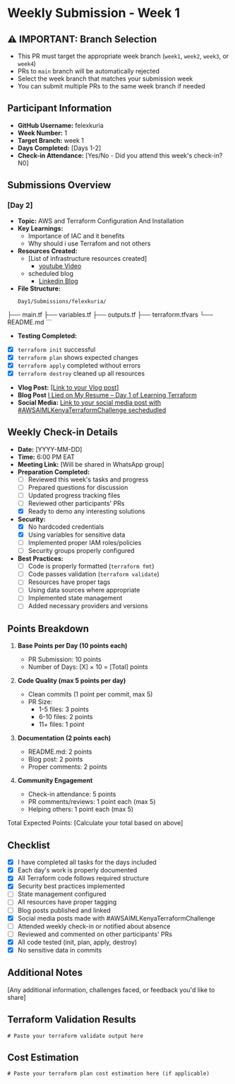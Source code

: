 # Weekly Submission - Week 1
## ⚠️ IMPORTANT: Branch Selection
- This PR must target the appropriate week branch (`week1`, `week2`, `week3`, or `week4`)
- PRs to `main` branch will be automatically rejected
- Select the week branch that matches your submission week
- You can submit multiple PRs to the same week branch if needed

## Participant Information
- **GitHub Username:** felexkuria
- **Week Number:** 1
- **Target Branch:** week 1
- **Days Completed:** [Days 1-2]
- **Check-in Attendance:** [Yes/No - Did you attend this week's check-in? N0]

## Submissions Overview

### [Day 2]
- **Topic:**  AWS and Terraform Configuration And Installation
- **Key Learnings:**
  - Importance of IAC and it benefits 
  - Why should i use Terrafom and not others
- **Resources Created:**
  - [List of infrastructure resources created]
     - [youtube Video](https://youtu.be/d6ncQJraj2s) 
  - scheduled  blog  
      - [Linkedin Blog](https://www.linkedin.com/posts/felex-kuria-45292b9b_terraformsetup-aws-devops-activity-7333416771707625472-Ac4k?utm_source=share&utm_medium=member_desktop&rcm=ACoAABVRCr4Bhfxekwjp3Vhn2uTu3BtUtkcXlTY)
- **File Structure:**
  ```
  Day1/Submissions/felexkuria/
├── main.tf
├── variables.tf
├── outputs.tf
├── terraform.tfvars
└── README.md  ```
- **Testing Completed:**
- [x] `terraform init` successful
- [x] `terraform plan` shows expected changes
- [x] `terraform apply` completed without errors
- [x] `terraform destroy` cleaned up all resources
- **Vlog Post:** [\[Link to your Vlog post\]](https://youtu.be/d6ncQJraj2s)
- **Blog Post** [I Lied on My Resume – Day 1 of Learning Terraform](https://www.linkedin.com/posts/felex-kuria-45292b9b_terraformsetup-aws-devops-activity-7333416771707625472-Ac4k?utm_source=share&utm_medium=member_desktop&rcm=ACoAABVRCr4Bhfxekwjp3Vhn2uTu3BtUtkcXlTY)
- **Social Media:** [Link to your social media post with #AWSAIMLKenyaTerraformChallenge sechedudled ](https://www.linkedin.com/posts/felex-kuria-45292b9b_terraformsetup-aws-devops-activity-7333416771707625472-Ac4k?utm_source=share&utm_medium=member_desktop&rcm=ACoAABVRCr4Bhfxekwjp3Vhn2uTu3BtUtkcXlTY)

## Weekly Check-in Details
- **Date:** [YYYY-MM-DD]
- **Time:** 6:00 PM EAT
- **Meeting Link:** [Will be shared in WhatsApp group]
- **Preparation Completed:**
  - [ ] Reviewed this week's tasks and progress
  - [ ] Prepared questions for discussion
  - [ ] Updated progress tracking files
  - [ ] Reviewed other participants' PRs
  - [x] Ready to demo any interesting solutions
- **Security:**
  - [x] No hardcoded credentials
  - [x] Using variables for sensitive data
  - [ ] Implemented proper IAM roles/policies
  - [ ] Security groups properly configured
- **Best Practices:**
  - [ ] Code is properly formatted (`terraform fmt`)
  - [ ] Code passes validation (`terraform validate`)
  - [ ] Resources have proper tags
  - [ ] Using data sources where appropriate
  - [ ] Implemented state management
  - [ ] Added necessary providers and versions

## Points Breakdown
1. **Base Points per Day (10 points each)**
   - PR Submission: 10 points
   - Number of Days: [X] × 10 = [Total] points

2. **Code Quality (max 5 points per day)**
   - Clean commits (1 point per commit, max 5)
   - PR Size:
     * 1-5 files: 3 points
     * 6-10 files: 2 points
     * 11+ files: 1 point

3. **Documentation (2 points each)**
   - README.md: 2 points
   - Blog post: 2 points
   - Proper comments: 2 points

4. **Community Engagement**
   - Check-in attendance: 5 points
   - PR comments/reviews: 1 point each (max 5)
   - Helping others: 1 point each (max 5)

Total Expected Points: [Calculate your total based on above]

## Checklist
- [x] I have completed all tasks for the days included
- [x] Each day's work is properly documented
- [x] All Terraform code follows required structure
- [x] Security best practices implemented
- [ ] State management configured
- [ ] All resources have proper tagging
- [ ] Blog posts published and linked
- [x] Social media posts made with #AWSAIMLKenyaTerraformChallenge
- [ ] Attended weekly check-in or notified about absence
- [ ] Reviewed and commented on other participants' PRs
- [x] All code tested (init, plan, apply, destroy)
- [x] No sensitive data in commits

## Additional Notes
[Any additional information, challenges faced, or feedback you'd like to share]

## Terraform Validation Results
```hcl
# Paste your terraform validate output here
```

## Cost Estimation
```hcl
# Paste your terraform plan cost estimation here (if applicable)
```
